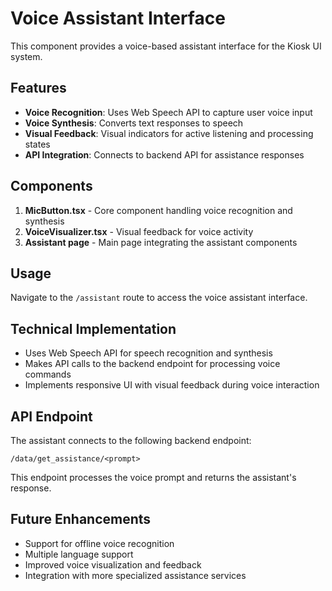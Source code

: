 # Voice Assistant Interface

This component provides a voice-based assistant interface for the Kiosk UI system.

## Features

- **Voice Recognition**: Uses Web Speech API to capture user voice input
- **Voice Synthesis**: Converts text responses to speech
- **Visual Feedback**: Visual indicators for active listening and processing states
- **API Integration**: Connects to backend API for assistance responses

## Components

1. **MicButton.tsx** - Core component handling voice recognition and synthesis
2. **VoiceVisualizer.tsx** - Visual feedback for voice activity
3. **Assistant page** - Main page integrating the assistant components

## Usage

Navigate to the `/assistant` route to access the voice assistant interface.

## Technical Implementation

- Uses Web Speech API for speech recognition and synthesis
- Makes API calls to the backend endpoint for processing voice commands
- Implements responsive UI with visual feedback during voice interaction

## API Endpoint

The assistant connects to the following backend endpoint:

```
/data/get_assistance/<prompt>
```

This endpoint processes the voice prompt and returns the assistant's response.

## Future Enhancements

- Support for offline voice recognition
- Multiple language support
- Improved voice visualization and feedback
- Integration with more specialized assistance services

